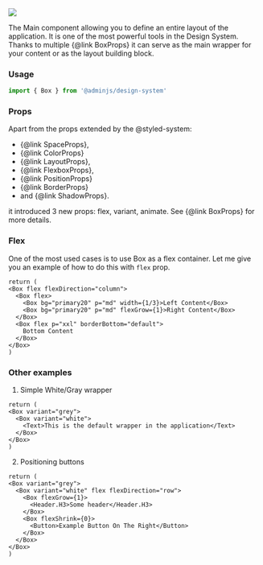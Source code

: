 <img src="components/box.png" />

The Main component allowing you to define an entire layout of the application.
It is one of the most powerful tools in the Design System. Thanks to multiple {@link BoxProps}
it can serve as the main wrapper for your content or as the layout building block.

### Usage

```javascript
import { Box } from '@adminjs/design-system'
```

### Props

Apart from the props extended by the @styled-system:

- {@link SpaceProps}, 
- {@link ColorProps}
- {@link LayoutProps},
- {@link FlexboxProps}, 
- {@link PositionProps}
- {@link BorderProps} 
- and {@link ShadowProps}.

it introduced 3 new props: flex, variant, animate. See {@link BoxProps} for more details.

### Flex

One of the most used cases is to use Box as a flex container. Let me give you an example of how
to do this with `flex` prop.

```reactComponent
return (
<Box flex flexDirection="column">
  <Box flex>
    <Box bg="primary20" p="md" width={1/3}>Left Content</Box>
    <Box bg="primary20" p="md" flexGrow={1}>Right Content</Box>
  </Box>
  <Box flex p="xxl" borderBottom="default">
    Bottom Content
  </Box>
</Box>
)
```

### Other examples

1. Simple White/Gray wrapper

```reactComponent
return (
<Box variant="grey">
  <Box variant="white">
    <Text>This is the default wrapper in the application</Text>
  </Box>
</Box>
)
```

2. Positioning buttons

```reactComponent
return (
<Box variant="grey">
  <Box variant="white" flex flexDirection="row">
    <Box flexGrow={1}>
      <Header.H3>Some header</Header.H3>
    </Box>
    <Box flexShrink={0}>
      <Button>Example Button On The Right</Button>
    </Box>
  </Box>
</Box>
)
```